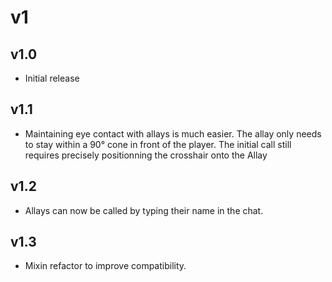 # v1
## v1.0
- Initial release

## v1.1
- Maintaining eye contact with allays is much easier. The allay only needs to stay within a 90° cone in front of the player.
  The initial call still requires precisely positionning the crosshair onto the Allay

## v1.2
- Allays can now be called by typing their name in the chat.

## v1.3
- Mixin refactor to improve compatibility.
